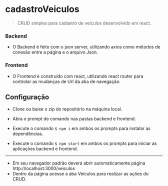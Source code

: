 # cadastroVeiculos
>CRUD simples para cadastro de veículos desenvolvido em react.

### Backend
- O Backend é feito com o json server, utilizando axios como métodos de conexão entre a página e o arquivo Json.

### Frontend
- O Frontend é construído com react, utilizando react router para controlar as mudanças de Url da aba de navegação.

## Configuração
- Clone ou baixe o zip do repositório na máquina local.

- Abra o prompt de comando nas pastas backend e frontend.

- Execute o comando `$ npm i` em ambos os prompts para instalar as dependências.

- Execute o comando `$ npm start` em ambos os prompts para iniciar as aplicações backend e frontend.

----
- Em seu navegador padrão deverá abrir automaticamente página http://localhost:3000/veiculos
- Dentro da página acesse a aba Veículos para realizar as ações do CRUD.
